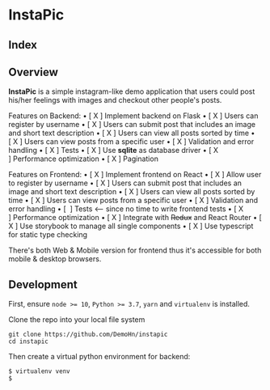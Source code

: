 # InstaPic

## Index

## Overview

__InstaPic__ is a simple instagram-like demo application that users could post his/her feelings with images and checkout other people's posts.

Features on Backend:
	•	[ X ] Implement backend on Flask
	•	[ X ] Users can register by username
	•	[ X ] Users can submit post that includes an image and short text description
	•	[ X ] Users can view all posts sorted by time
	•	[ X ] Users can view posts from a specific user
	•	[ X ] Validation and error handling
	•	[ X ] Tests
  •	[ X ] Use __sqlite__ as database driver
	•	[ X ] Performance optimization
	•	[ X ] Pagination

Features on Frontend:
	•	[ X ] Implement frontend on React
	•	[ X ] Allow user to register by username
	•	[ X ] Users can submit post that includes an image and short text description
	•	[ X ] Users can view all posts sorted by time
	•	[ X ] Users can view posts from a specific user
	•	[ X ] Validation and error handling
	•	[   ] Tests  <-- since no time to write frontend tests
	•	[ X ] Performance optimization
	•	[ X ] Integrate with <del>Redux</del> and React Router
  • [ X ] Use storybook to manage all single components
  • [ X ] Use typescript for static type checking

There's both Web & Mobile version for frontend thus it's accessible for both mobile & desktop browsers.

## Development

First, ensure `node >= 10`, `Python >= 3.7`, `yarn` and `virtualenv` is installed.

Clone the repo into your local file system
```
git clone https://github.com/DemoHn/instapic
cd instapic
```

Then create a virtual python environment for backend:
```
$ virtualenv venv
$ 
```